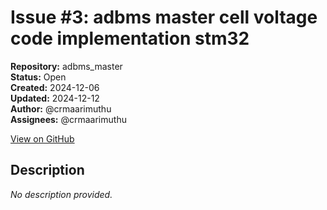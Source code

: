 # Issue #3: adbms master cell voltage code implementation stm32

**Repository:** adbms_master  
**Status:** Open  
**Created:** 2024-12-06  
**Updated:** 2024-12-12  
**Author:** @crmaarimuthu  
**Assignees:** @crmaarimuthu  

[View on GitHub](https://github.com/Simtestlab/adbms_master/issues/3)

## Description

*No description provided.*
